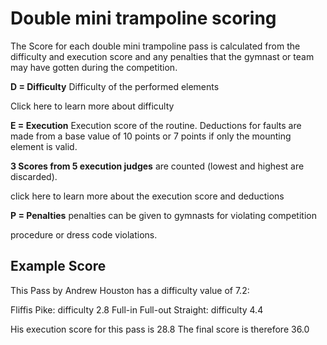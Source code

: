 # Double mini trampoline scoring

The Score for each double mini trampoline pass is calculated from  the difficulty and execution score and any penalties that the gymnast or team may have gotten during the competition.

**D = Difficulty**
Difficulty of  the performed elements

Click here to learn more about difficulty
 

**E = Execution**
Execution score of the routine.
Deductions for faults are made from a base value of 10 points or 7
points if only the mounting element is valid.

 

**3 Scores from  5 execution judges** are counted (lowest and
highest are discarded).


click here to learn more about the execution score and deductions

 
**P = Penalties**
penalties can be given to gymnasts for violating competition

procedure or dress code violations.


## Example Score

This Pass by Andrew Houston has a difficulty value of 7.2:


Fliffis Pike:  difficulty 2.8
Full-in Full-out Straight:  difficulty 4.4

His execution score for this pass is 28.8
The final score is therefore 36.0